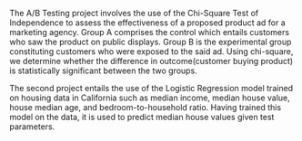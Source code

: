 The A/B Testing project involves the use of the Chi-Square Test of Independence to assess the effectiveness of a proposed product ad for a marketing agency. Group A comprises the control which entails customers who saw the product on public displays. Group B is the experimental group constituting customers who were exposed to the said ad. Using chi-square, we determine whether the difference in outcome(customer buying product) is statistically significant between the two groups. 

The second project entails the use of the Logistic Regression model trained on housing data in California such as median income, median house value, house median age, and bedroom-to-household ratio. Having trained this model on the data, it is used to predict median house values given test parameters. 



